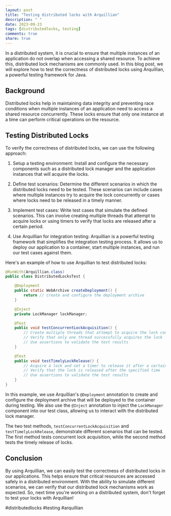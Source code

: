 ```yaml
---
layout: post
title: "Testing distributed locks with Arquillian"
description: " "
date: 2023-09-23
tags: [distributedlocks, testing]
comments: true
share: true
---
```


In a distributed system, it is crucial to ensure that multiple instances of an application do not overlap when accessing a shared resource. To achieve this, distributed lock mechanisms are commonly used. In this blog post, we will explore how to test the correctness of distributed locks using Arquillian, a powerful testing framework for Java.

## Background

Distributed locks help in maintaining data integrity and preventing race conditions when multiple instances of an application need to access a shared resource concurrently. These locks ensure that only one instance at a time can perform critical operations on the resource.

## Testing Distributed Locks

To verify the correctness of distributed locks, we can use the following approach:

1. Setup a testing environment: Install and configure the necessary components such as a distributed lock manager and the application instances that will acquire the locks.

2. Define test scenarios: Determine the different scenarios in which the distributed locks need to be tested. These scenarios can include cases where multiple instances try to acquire the lock concurrently or cases where locks need to be released in a timely manner.

3. Implement test cases: Write test cases that simulate the defined scenarios. This can involve creating multiple threads that attempt to acquire locks or using timers to verify that locks are released after a certain period.

4. Use Arquillian for integration testing: Arquillian is a powerful testing framework that simplifies the integration testing process. It allows us to deploy our application to a container, start multiple instances, and run our test cases against them.

Here's an example of how to use Arquillian to test distributed locks:

```java
@RunWith(Arquillian.class)
public class DistributedLocksTest {

    @Deployment
    public static WebArchive createDeployment() {
        return // create and configure the deployment archive
    }

    @Inject
    private LockManager lockManager;

    @Test
    public void testConcurrentLockAcquisition() {
        // Create multiple threads that attempt to acquire the lock concurrently
        // Verify that only one thread successfully acquires the lock
        // Use assertions to validate the test results
    }

    @Test
    public void testTimelyLockRelease() {
        // Acquire a lock and set a timer to release it after a certain period
        // Verify that the lock is released after the specified time
        // Use assertions to validate the test results
    }
}
```

In this example, we use Arquillian's `@Deployment` annotation to create and configure the deployment archive that will be deployed to the container during testing. We also use the `@Inject` annotation to inject the `LockManager` component into our test class, allowing us to interact with the distributed lock manager.

The two test methods, `testConcurrentLockAcquisition` and `testTimelyLockRelease`, demonstrate different scenarios that can be tested. The first method tests concurrent lock acquisition, while the second method tests the timely release of locks.

## Conclusion

By using Arquillian, we can easily test the correctness of distributed locks in our applications. This helps ensure that critical resources are accessed safely in a distributed environment. With the ability to simulate different scenarios, we can verify that our distributed lock mechanisms work as expected. So, next time you're working on a distributed system, don't forget to test your locks with Arquillian!

#distributedlocks #testing #arquillian